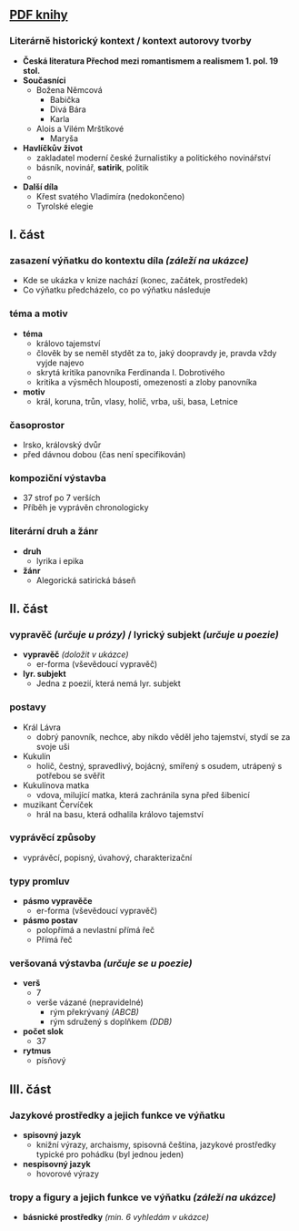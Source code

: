 ## [PDF  knihy](https://web2.mlp.cz/koweb/00/03/37/00/36/kral_lavra.pdf)
### Literárně historický kontext / kontext autorovy tvorby
- **Česká literatura Přechod mezi romantismem a realismem  1. pol. 19 stol.**
- **Současníci**
	- Božena Němcová
		- Babička 
		- Divá Bára
		- Karla
	- Alois a Vilém Mrštíkové
		- Maryša
- **Havlíčkův život**
	- zakladatel moderní české žurnalistiky a politického novinářství
	- básník, novinář, **satirik**, politik
	- 
- **Další díla**
	- Křest svatého Vladimíra (nedokončeno)
	- Tyrolské elegie
## I. část

### zasazení výňatku do kontextu díla *(záleží na ukázce)*
- Kde se ukázka v knize nachází (konec, začátek, prostředek)
- Co výňatku předcházelo, co po výňatku následuje 
### téma a motiv
- **téma**
	- královo tajemství
	- člověk by se neměl stydět za to, jaký doopravdy je, pravda vždy vyjde najevo
	- skrytá kritika panovníka Ferdinanda I. Dobrotivého
	- kritika a výsměch hlouposti, omezenosti a zloby panovníka
- **motiv**
	-  král, koruna, trůn, vlasy, holič, vrba, uši, basa, Letnice
### časoprostor
- Irsko, královský dvůr
- před dávnou dobou (čas není specifikován)
### kompoziční výstavba
- 37 strof po 7 verších
- Příběh je vyprávěn chronologicky 
### literární druh a žánr
- **druh**
	- lyrika i epika
- **žánr**
	- Alegorická satirická báseň 
## II. část
### vypravěč *(určuje u prózy)* / lyrický subjekt *(určuje u poezie)*
- **vypravěč** *(doložit v ukázce)*
	- er-forma (vševědoucí vypravěč)
- **lyr. subjekt**
	- Jedna z poezií, která nemá lyr. subjekt
### postavy
- Král Lávra  
	- dobrý panovník, nechce, aby nikdo věděl jeho tajemství, stydí se za svoje uši 
- Kukulín 
	- holič, čestný, spravedlivý, bojácný, smířený s osudem, utrápený s potřebou se svěřit 
- Kukulínova matka  
	- vdova, milující matka, která zachránila syna před šibenicí 
- muzikant Červíček  
	- hrál na basu, která odhalila královo tajemství  
### vyprávěcí způsoby
- vyprávěcí, popisný, úvahový, charakterizační 
### typy promluv
- **pásmo vypravěče**
	- er-forma (vševědoucí vypravěč)
- **pásmo postav**
	- polopřímá a nevlastní přímá řeč
	- Přímá řeč 
### veršovaná výstavba  *(určuje se u poezie)*
- **verš**
	- 7
	- verše vázané (nepravidelné)
		- rým překrývaný *(ABCB)*
		- rým sdružený s doplňkem *(DDB)* 
- **počet slok**
	- 37
- **rytmus**
	- písňový
## III. část
### Jazykové prostředky a jejich funkce ve výňatku
- **spisovný jazyk**
	- knižní výrazy, archaismy, spisovná čeština, jazykové prostředky typické pro pohádku (byl jednou jeden)
- **nespisovný jazyk**
	- hovorové výrazy 
### tropy a figury a jejich funkce ve výňatku *(záleží na ukázce)*
- **básnické prostředky** *(min. 6 vyhledám v ukázce)*